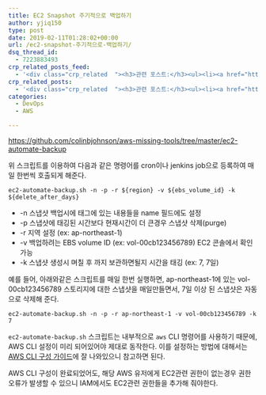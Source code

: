 ```yaml
---
title: EC2 Snapshot 주기적으로 백업하기
author: yjiq150
type: post
date: 2019-02-11T01:28:02+00:00
url: /ec2-snapshot-주기적으로-백업하기/
dsq_thread_id:
  - 7223883493
crp_related_posts_feed:
  - '<div class="crp_related  "><h3>관련 포스트:</h3><ul><li><a href="https://www.letmecompile.com/redis-cluster-sentinel-overview/"     class="post-770"><span class="crp_title">레디스 클러스터, 센티넬 구성 및 동작 방식</span></a></li><li><a href="https://www.letmecompile.com/mysql-innodb-lock-deadlock/"     class="post-763"><span class="crp_title">MySQL InnoDB lock & deadlock 이해하기</span></a></li><li><a href="https://www.letmecompile.com/api-auth-jwt-jwk-explained/"     class="post-800"><span class="crp_title">API 서버 인증을 위한 JWT와 JWK 이해하기</span></a></li><li><a href="https://www.letmecompile.com/certificate-file-format-extensions-comparison/"     class="post-792"><span class="crp_title">인증서 파일 형식 및 확장자의 차이점 비교 설명 (Certificate file format&hellip;</span></a></li><li><a href="https://www.letmecompile.com/mysql-innodb-transaction-model/"     class="post-766"><span class="crp_title">MySQL InnoDB Transaction Model 이해하기</span></a></li></ul><div class="crp_clear"></div></div>'
crp_related_posts:
  - '<div class="crp_related  "><h3>관련 포스트:</h3><ul><li><a href="https://www.letmecompile.com/redis-cluster-sentinel-overview/"     class="post-770"><span class="crp_title">레디스 클러스터, 센티넬 구성 및 동작 방식</span></a></li><li><a href="https://www.letmecompile.com/mysql-innodb-lock-deadlock/"     class="post-763"><span class="crp_title">MySQL InnoDB lock & deadlock 이해하기</span></a></li><li><a href="https://www.letmecompile.com/api-auth-jwt-jwk-explained/"     class="post-800"><span class="crp_title">API 서버 인증을 위한 JWT와 JWK 이해하기</span></a></li><li><a href="https://www.letmecompile.com/certificate-file-format-extensions-comparison/"     class="post-792"><span class="crp_title">인증서 파일 형식 및 확장자의 차이점 비교 설명 (Certificate file format&hellip;</span></a></li><li><a href="https://www.letmecompile.com/mysql-innodb-transaction-model/"     class="post-766"><span class="crp_title">MySQL InnoDB Transaction Model 이해하기</span></a></li></ul><div class="crp_clear"></div></div>'
categories:
  - DevOps
  - AWS

---
```

<https://github.com/colinbjohnson/aws-missing-tools/tree/master/ec2-automate-backup>

위 스크립트를 이용하여 다음과 같은 명령어를 cron이나 jenkins job으로 등록하여 매일 한번씩 호출되게 해준다.

    ec2-automate-backup.sh -n -p -r ${region} -v ${ebs_volume_id} -k ${delete_after_days}
    

  * -n 스냅샷 백업시에 태그에 있는 내용들을 name 필드에도 설정
  * -p 스냅샷에 태깅된 시간보다 현재시간이 더 큰경우 스냅샷 삭제(purge)
  * -r 지역 설정 (ex: ap-northeast-1)
  * -v 백업하려는 EBS volume ID (ex: vol-00cb123456789) EC2 콘솔에서 확인 가능
  * -k 스냅샷 생성시 며칠 후 까지 보관하면될지 시간을 태깅 (ex: 7, 7일)

예를 들어, 아래와같은 스크립트를 매일 한번 실행하면, ap-northeast-1에 있는 vol-00cb123456789 스토리지에 대한 스냅샷을 매일만들면서, 7일 이상 된 스냅샷은 자동으로 삭제해 준다.

    ec2-automate-backup.sh -n -p -r ap-northeast-1 -v vol-00cb123456789 -k 7
    

`ec2-automate-backup.sh` 스크립트는 내부적으로 `aws` CLI 명령어를 사용하기 때문에, AWS CLI 설정이 미리 되어있어야 제대로 동작한다. 이를 설정하는 방법에 대해서는 [AWS CLI 구성 가이드][1]에 잘 나와있으니 참고하면 된다.

AWS CLI 구성이 완료되었어도, 해당 AWS 유저에게 EC2관련 권한이 없는경우 권한 오류가 발생할 수 있으니 IAM에서도 EC2관련 권한들을 추가해 줘야한다.

 [1]: https://docs.aws.amazon.com/ko_kr/cli/latest/userguide/cli-chap-configure.html